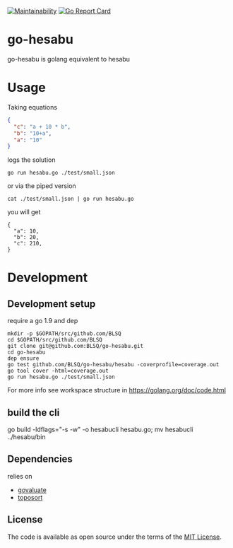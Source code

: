 [![Maintainability](https://api.codeclimate.com/v1/badges/521737120ca70381247d/maintainability)](https://codeclimate.com/github/BLSQ/go-hesabu/maintainability)
[![Go Report Card](https://goreportcard.com/badge/github.com/BLSQ/go-hesabu)](https://goreportcard.com/report/github.com/BLSQ/go-hesabu)

# go-hesabu
go-hesabu is golang equivalent to hesabu


# Usage
Taking equations

```json
{
  "c": "a + 10 * b",
  "b": "10+a",
  "a": "10"
}

```

logs the solution

```
go run hesabu.go ./test/small.json
```

or via the piped version

```
cat ./test/small.json | go run hesabu.go
```

you will get

```
{
  "a": 10,
  "b": 20,
  "c": 210,
}

```
# Development

## Development setup

require a go 1.9 and dep

```
mkdir -p $GOPATH/src/github.com/BLSQ
cd $GOPATH/src/github.com/BLSQ
git clone git@github.com:BLSQ/go-hesabu.git
cd go-hesabu
dep ensure
go test github.com/BLSQ/go-hesabu/hesabu -coverprofile=coverage.out
go tool cover -html=coverage.out
go run hesabu.go ./test/small.json
```

For more info see workspace structure in https://golang.org/doc/code.html

## build the cli

go build -ldflags="-s -w" -o hesabucli hesabu.go; mv hesabucli ../hesabu/bin

## Dependencies

relies on
 - [govaluate](https://github.com/Knetic/govaluate)
 - [toposort](https://github.com/otaviokr/topological-sort)

## License

The code is available as open source under the terms of the [MIT License](https://opensource.org/licenses/MIT).
